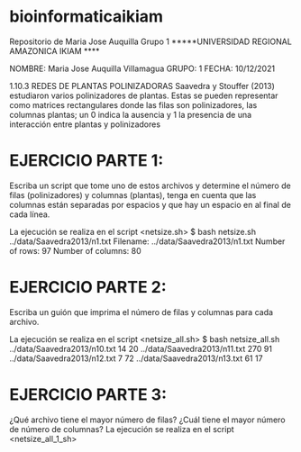 # bioinformaticaikiam
Repositorio de Maria Jose Auquilla Grupo 1 
 *****UNIVERSIDAD REGIONAL AMAZONICA IKIAM ****
 
 NOMBRE: Maria Jose Auquilla Villamagua
 GRUPO: 1 
 FECHA: 10/12/2021

 1.10.3 REDES DE PLANTAS POLINIZADORAS
Saavedra y Stouffer (2013) estudiaron varios polinizadores de plantas. Estas se pueden representar como matrices rectangulares donde las filas son polinizadores, las columnas plantas; un 0 indica la ausencia y 1 la presencia de una interacción entre plantas y polinizadores
    
# EJERCICIO PARTE 1:
Escriba un script que tome uno de estos archivos y determine el número de filas (polinizadores) y columnas (plantas), tenga en cuenta que las columnas están separadas por espacios y que hay un espacio en al final de cada línea.

La ejecución se realiza en el script <netsize.sh>
    $ bash netsize.sh ../data/Saavedra2013/n1.txt
     Filename: ../data/Saavedra2013/n1.txt
     Number of rows: 97
     Number of columns: 80

# EJERCICIO PARTE 2:
Escriba un guión que imprima el número de filas y columnas para cada archivo.

La ejecución se realiza en el script <netsize_all.sh>
     $ bash netsize_all.sh
     ../data/Saavedra2013/n10.txt 14 20
     ../data/Saavedra2013/n11.txt 270 91
     ../data/Saavedra2013/n12.txt 7 72
     ../data/Saavedra2013/n13.txt 61 17
# EJERCICIO PARTE 3:
¿Qué archivo tiene el mayor número de filas? ¿Cuál tiene el mayor número de número de columnas?
La ejecución se realiza en el script <netsize_all_1_sh>
